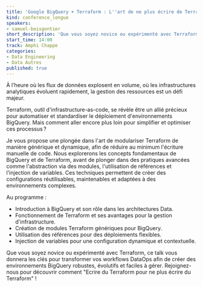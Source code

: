 ```yaml
---
title: 'Google BigQuery + Terraform : L''art de ne plus écrire de Terraform dans vos workflows DataOps'
kind: conference_longue
speakers:
- samuel-boisgontier
short_description: 'Que vous soyez novice ou expérimenté avec Terraform, ce talk vous donnera les clés pour transformer vos workflows DataOps afin de créer des environnements BigQuery robustes, évolutifs et faciles à gérer. Rejoignez-nous pour découvrir comment "Ecrire du Terraform pour ne plus écrire du Terraform" !'
start_time: 14:00
track: Amphi Chappe
categories:
- Data Engineering
- Data Autres
published: true
---
```


À l’heure où les flux de données explosent en volume, où les infrastructures analytiques évoluent rapidement, la gestion des ressources est un défi majeur.

Terraform, outil d'infrastructure-as-code, se révèle être un allié précieux pour automatiser et standardiser le déploiement d'environnements BigQuery. Mais comment aller encore plus loin pour simplifier et optimiser ces processus ?

Je vous propose une plongée dans l'art de modulariser Terraform de manière générique et dynamique, afin de réduire au minimum l'écriture manuelle de code. Nous explorerons les concepts fondamentaux de BigQuery et de Terraform, avant de plonger dans des pratiques avancées comme l'abstraction via des modules, l'utilisation de références et l'injection de variables. Ces techniques permettent de créer des configurations réutilisables, maintenables et adaptées à des environnements complexes.

Au programme :

- Introduction à BigQuery et son rôle dans les architectures Data.
- Fonctionnement de Terraform et ses avantages pour la gestion d'infrastructure.
- Création de modules Terraform génériques pour BigQuery.
- Utilisation des références pour des déploiements flexibles.
- Injection de variables pour une configuration dynamique et contextuelle.

Que vous soyez novice ou expérimenté avec Terraform, ce talk vous donnera les clés pour transformer vos workflows DataOps afin de créer des environnements BigQuery robustes, évolutifs et faciles à gérer. Rejoignez-nous pour découvrir comment "Ecrire du Terraform pour ne plus écrire du Terraform" !

